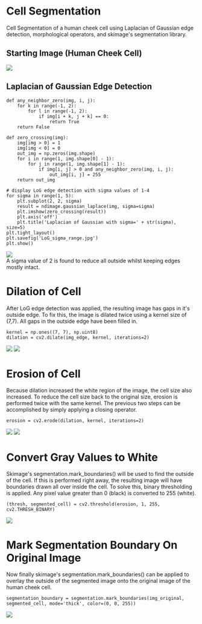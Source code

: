 # Cell Segmentation
Cell Segmentation of a human cheek cell using Laplacian of Gaussian edge detection, morphological operators, and skimage's segmentation library.
## Starting Image (Human Cheek Cell)
![](images/human_cheek.jpg)<br>
## Laplacian of Gaussian Edge Detection
```
def any_neighbor_zero(img, i, j):
    for k in range(-1, 2):
        for l in range(-1, 2):
            if img[i + k, j + k] == 0:
                return True
    return False

def zero_crossing(img):
    img[img > 0] = 1
    img[img < 0] = 0
    out_img = np.zeros(img.shape)
    for i in range(1, img.shape[0] - 1):
        for j in range(1, img.shape[1] - 1):
            if img[i, j] > 0 and any_neighbor_zero(img, i, j):
                out_img[i, j] = 255
    return out_img
    
# display LoG edge detection with sigma values of 1-4
for sigma in range(1, 5):
    plt.subplot(2, 2, sigma)
    result = ndimage.gaussian_laplace(img, sigma=sigma)
    plt.imshow(zero_crossing(result))
    plt.axis('off')
    plt.title('Laplacian of Gaussian with sigma=' + str(sigma), size=5)
plt.tight_layout()
plt.savefig('LoG_sigma_range.jpg')
plt.show()
```
![](images/LoG_sigma_range.jpg)<br>
A sigma value of 2 is found to reduce all outside whilst keeping edges mostly intact.
# Dilation of Cell
After LoG edge detection was applied, the resulting image has gaps in it's outside edge. To fix this, the image is dilated twice using a kernel size of (7,7). All gaps in the outside edge have been filled in.
```
kernel = np.ones((7, 7), np.uint8)
dilation = cv2.dilate(img_edge, kernel, iterations=2)
```
![](images/LoG_sigma2.jpg)
![](images/dilated_cell.jpg)<br>
# Erosion of Cell
Because dilation increased the white region of the image, the cell size also increased. To reduce the cell size back to the original size, erosion is performed twice with the same kernel. 
The previous two steps can be accomplished by simply applying a closing operator.
```
erosion = cv2.erode(dilation, kernel, iterations=2)
```
![](images/dilated_cell.jpg)
![](images/eroded_cell.jpg)<br>
# Convert Gray Values to White
Skimage's segmentation.mark_boundaries() will be used to find the outside of the cell. If this is performed right away, the resulting image will have boundaries drawn all over inside the cell. To solve this, binary thresholding is applied. Any pixel value greater than 0 (black) is converted to 255 (white). 
```
(thresh, segmented_cell) = cv2.threshold(erosion, 1, 255, cv2.THRESH_BINARY)
```
![](images/segmented_cell.jpg)<br>
# Mark Segmentation Boundary On Original Image
Now finally skimage's segmentation.mark_boundaries() can be applied to overlay the outside of the segmented image onto the original image of the human cheek cell.
```
segmentation_boundary = segmentation.mark_boundaries(img_original, segmented_cell, mode='thick', color=(0, 0, 255))
```
![](images/seg_boundary_overlay.JPG)<br>
